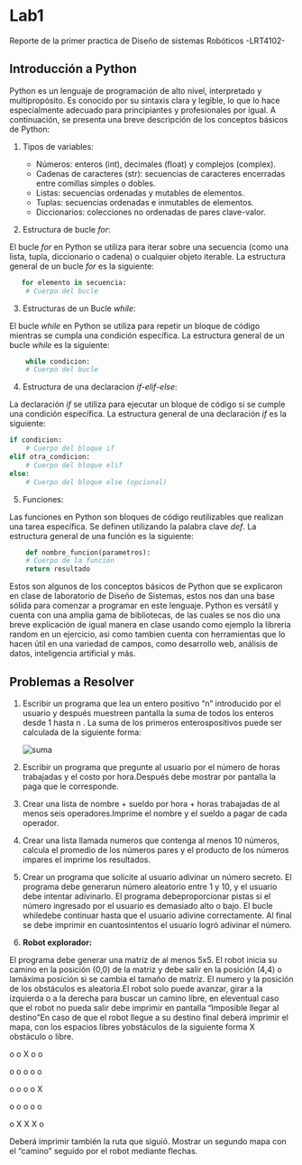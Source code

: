 # Lab1
Reporte de la primer practica de Diseño de sistemas Robóticos -LRT4102-

## Introducción a Python

Python es un lenguaje de programación de alto nivel, interpretado y multipropósito. Es conocido por su sintaxis clara y legible, lo que lo hace especialmente adecuado para principiantes y profesionales por igual. A continuación, se presenta una breve descripción de los conceptos básicos de Python:
1. Tipos de variables:
   
   * Números: enteros (int), decimales (float) y complejos (complex).
   * Cadenas de caracteres (str): secuencias de caracteres encerradas entre comillas simples o dobles.
   * Listas: secuencias ordenadas y mutables de elementos.
   * Tuplas: secuencias ordenadas e inmutables de elementos.
   * Diccionarios: colecciones no ordenadas de pares clave-valor.

2. Estructura de bucle *for*:
   
El bucle *for* en Python se utiliza para iterar sobre una secuencia (como una lista, tupla, diccionario o cadena) o cualquier objeto iterable. La estructura general de un bucle *for* es la siguiente:

```python
   for elemento in secuencia:
    # Cuerpo del bucle
```

3.  Estructuras de un Bucle *while*:

El bucle *while* en Python se utiliza para repetir un bloque de código mientras se cumpla una condición específica. La estructura general de un bucle *while* es la siguiente:

```python
    while condicion:
    # Cuerpo del bucle
```

4. Estructura de una declaracion *if-elif-else*:

La declaración *if* se utiliza para ejecutar un bloque de código si se cumple una condición específica. La estructura general de una declaración *if* es la siguiente:

```python
if condicion:
    # Cuerpo del bloque if
elif otra_condicion:
    # Cuerpo del bloque elif
else:
    # Cuerpo del bloque else (opcional)
```

5. Funciones:

Las funciones en Python son bloques de código reutilizables que realizan una tarea específica. Se definen utilizando la palabra clave *def*. La estructura general de una función es la siguiente:
```python
    def nombre_funcion(parametros):
    # Cuerpo de la función
    return resultado
```

Estos son algunos de los conceptos básicos de Python que se explicaron en clase de laboratorio de Diseño de Sistemas, estos nos dan una base sólida para comenzar a programar en este lenguaje. Python es versátil y cuenta con una amplia gama de bibliotecas, de las cuales se nos dio una breve explicación de igual manera en clase usando como ejemplo la libreria random en un ejercicio, asi como tambien cuenta con herramientas que lo hacen útil en una variedad de campos, como desarrollo web, análisis de datos, inteligencia artificial y más.

## Problemas a Resolver

1. Escribir un programa que lea un entero positivo “n” introducido por el usuario y después muestreen pantalla la suma de todos los enteros desde 1 hasta n . La suma de los primeros enterospositivos puede ser calculada de la siguiente forma:
   
   ![suma](https://github.com/andre261220/Lab1/assets/132303647/9d4b63ea-3d91-49ce-9749-6a20d85a2a8d)
   
2. Escribir un programa que pregunte al usuario por el número de horas trabajadas y el costo por hora.Después debe mostrar por pantalla la paga que le corresponde.
3. Crear una lista de nombre + sueldo por hora + horas trabajadas de al menos seis operadores.Imprime el nombre y el sueldo a pagar de cada operador.
4. Crear una lista llamada numeros que contenga al menos 10 números, calcula el promedio de los números pares y el producto de los números impares eI imprime los resultados.
5. Crear un programa que solicite al usuario adivinar un número secreto. El programa debe generarun número aleatorio entre 1 y 10, y el usuario debe intentar adivinarlo. El programa debeproporcionar pistas si el número ingresado por el usuario es demasiado alto o bajo. El bucle whiledebe continuar hasta que el usuario adivine correctamente. Al final se debe imprimir en cuantosintentos el usuario logró adivinar el número.
6. **Robot explorador:**
   
El programa debe generar una matriz de al menos 5x5. El robot inicia su camino en la posición (0,0) de la matriz y debe salir en la posición (4,4) o lamáxima posición si se cambia el tamaño de matriz. El numero y la posición de los obstáculos es aleatoria.El robot solo puede avanzar, girar a la izquierda o a la derecha para buscar un camino libre, en eleventual caso que el robot no pueda salir debe imprimir en pantalla “Imposible llegar al destino”En caso de que el robot llegue a su destino final deberá imprimir el mapa, con los espacios libres yobstáculos de la siguiente forma X obstáculo o libre.

o o X o o

o o o o o

o o o o X

o o o o o

o X X X o

Deberá imprimir también la ruta que siguió. Mostrar un segundo mapa con el “camino” seguido por el robot mediante flechas.


